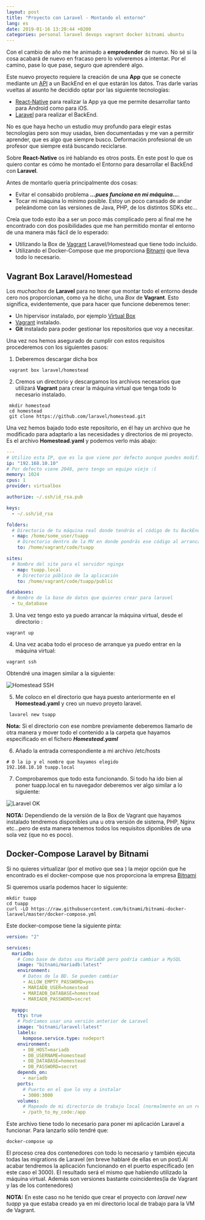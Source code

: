 ```yaml
---
layout: post
title: "Proyecto con Laravel - Montando el entorno"
lang: es
date: 2019-01-16 13:20:44 +0200
categories: personal laravel devops vagrant docker bitnami ubuntu
---
```


Con el cambio de año me he animado a **empredender** de nuevo. No sé si la cosa acabará de nuevo en fracaso pero lo volveremos a intentar. Por el camino, pase lo que pase, seguro que aprenderé algo.

Este nuevo proyecto requiere la creación de una **App** que se conecte mediante un [API](https://en.wikipedia.org/wiki/Application_programming_interface) a un BackEnd en el que estarán los datos. Tras darle varias vueltas al asunto he decidido optar por las siguiente tecnologías:

- [React-Native](https://facebook.github.io/react-native/docs/getting-started) para realizar la App ya que me permite desarrollar tanto para Android como para iOS.
- [Laravel](https://laravel.com/) para realizar el BackEnd.

No es que haya hecho un estudio muy profundo para elegir estas tecnologías pero son muy usadas, bien documentadas y me van a permitir aprender, que es algo que siempre busco. Deformación profesional de un profesor que siempre está buscando reciclarse.

Sobre **React-Native** os iré hablando es otros posts. En este post lo que os quiero contar es cómo he montado el Entorno para desarrollar el BackEnd con **Laravel**.

Antes de montarlo quería principalmente dos cosas:

- Evitar el consabido problema **_...pues funciona en mi máquina..._**.
- Tocar mi máquina lo mínimo posible. Estoy un poco cansado de andar peleándome con las versiones de Java, PHP, de los distintos SDKs etc...

Creía que todo esto iba a ser un poco más complicado pero al final me he encontrado con dos posibilidades que me han permitido montar el entorno de una manera más fácil de lo esperado:

- Utilizando la Box de [Vagrant](https://www.vagrantup.com/) Laravel/Homestead que tiene todo incluido.
- Utilizando el Docker-Compose que me proporciona [Bitnami](https://bitnami.com) que lleva todo lo necesario.

## Vagrant Box Laravel/Homestead

Los _muchachos_ de **Laravel** para no tener que montar todo el entorno desde cero nos proporcionan, como ya he dicho, una _Box_ de **Vagrant**. Esto significa, evidentemente, que para hacer que funcione deberemos tener:

- Un hipervisor instalado, por ejemplo [Virtual Box](https://www.virtualbox.org/)
- [Vagrant](https://www.vagrantup.com/) instalado.
- **Git** instalado para poder gestionar los repositorios que voy a necesitar.

Una vez nos hemos asegurado de cumplir con estos requisitos procederemos con los siguientes pasos:

1. Deberemos descargar dicha box

```shell
 vagrant box laravel/homestead
```

2. Cremos un directorio y descargamos los archivos necesarios que utilizará **Vagrant** para crear la máquina virtual que tenga todo lo necesario instalado.

```shell
 mkdir homestead
 cd homestead
 git clone https://github.com/laravel/homestead.git
```

Una vez hemos bajado todo este repositorio, en él hay un archivo que he modificado para adaptarlo a las necesidades y directorios de mi proyecto. Es el archivo **Homestead.yaml** y podemos verlo más abajo:

```yaml
---
# Utilizo esta IP, que es la que viene por defecto aunque puedes modificarla según tus necesidades.
ip: "192.168.10.10"
# Por defecto viene 2048, pero tengo un equipo viejo :(
memory: 1024
cpus: 1
provider: virtualbox

authorize: ~/.ssh/id_rsa.pub

keys:
  - ~/.ssh/id_rsa

folders:
  # Directorio de tu máquina real donde tendrás el código de tu BackEnd
  - map: /home/some_user/tuapp
    # Directorio dentro de la MV en donde pondrás ese código al arrancar la MV
    to: /home/vagrant/code/tuapp

sites:
  # Nombre del site para el servidor ngingx
  - map: tuapp.local
    # Directorio público de la aplicación
    to: /home/vagrant/code/tuapp/public

databases:
  # Nombre de la base de datos que quieres crear para laravel
  - tu_database
```

3. Una vez tengo esto ya puedo arrancar la máquina virtual, desde el directorio :

```shell
vagrant up
```

4. Una vez acaba todo el proceso de arranque ya puedo entrar en la máquina virtual:

```shell
vagrant ssh
```

Obtendré una imagen similar a la siguiente:

![Homestead SSH]({{site.url}}/assets/homestead_ssh.png)

5. Me coloco en el directorio que haya puesto anteriormente en el **Homestead.yaml** y creo un nuevo proyeto laravel.

```shell
 lavarel new tuapp
```

**Nota:** Si el directorio con ese nombre previamente deberemos llamarlo de otra manera y mover todo el contenido a la carpeta que hayamos especificado en el fichero **_Homestead.yaml_**

6. Añado la entrada correspondiente a mi archivo /etc/hosts

```shell
# O la ip y el nombre que hayamos elegido
192.168.10.10 tuapp.local
```

7. Comprobaremos que todo esta funcionando. Si todo ha ido bien al poner tuapp.local en tu navegador deberemos ver algo similar a lo siguiente:

![Laravel OK]({{site.url}}/assets/laravel_ok.png)

**NOTA:** Dependiendo de la versión de la Box de Vagrant que hayamos instalado tendremos disponibles una u otra versión de sistema, PHP, Nginx etc...pero de esta manera tenemos todos los requisitos diponibles de una sola vez (que no es poco).

## Docker-Compose Laravel by Bitnami

Si no quieres virtualizar (por el motivo que sea ) la mejor opción que he encontrado es el docker-compose que nos proporciona la empresa [Bitnami](https://bitnami.com)

Si queremos usarla podemos hacer lo siguiente:

```shell
mkdir tuapp
cd tuapp
curl -LO https://raw.githubusercontent.com/bitnami/bitnami-docker-laravel/master/docker-compose.yml
```

Este docker-compose tiene la siguiente pinta:

```yaml
version: "2"

services:
  mariadb:
    # Como base de datos usa MariaDB pero podría cambiar a MySQL
    image: "bitnami/mariadb:latest"
    environment:
      # Datos de la BD. Se pueden cambiar
      - ALLOW_EMPTY_PASSWORD=yes
      - MARIADB_USER=homestead
      - MARIADB_DATABASE=homestead
      - MARIADB_PASSWORD=secret

  myapp:
    tty: true
    # Podríamos usar una versión anterior de Laravel
    image: "bitnami/laravel:latest"
    labels:
      kompose.service.type: nodeport
    environment:
      - DB_HOST=mariadb
      - DB_USERNAME=homestead
      - DB_DATABASE=homestead
      - DB_PASSWORD=secret
    depends_on:
      - mariadb
    ports:
      # Puerto en el que lo voy a instalar
      - 3000:3000
    volumes:
      # Mapeado de mi directorio de trabajo local (normalmente en un repo) con al directorio de trabajo de Laravel en el contenedor
      - /path_to_my_code:/app
```

Este archivo tiene todo lo necesario para poner mi aplicación Laravel a funcionar. Para lanzarlo sólo tendré que:

```shell
docker-compose up
```

El proceso crea dos contenedores con todo lo necesario y también ejecuta todas las migrations de Laravel (en breve hablaré de ellas en un post).Al acabar tendremos la aplicación funcionando en el puerto especificado (en este caso el 3000). El resultado será el mismo que habiendo utilizado la máquina virtual. Además son versiones bastante coincidentes(la de Vagrant y las de los contenedores)

**NOTA:** En este caso no he tenido que crear el proyecto con _laravel new tuapp_ ya que estaba creado ya en mi directorio local de trabajo para la VM de Vagrant.

[github-pages]: https://pages.github.com/
